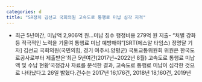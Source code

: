 ```yaml
---
categories: d
title: "SR정치 김선교 국회의원 고속도로 통행료 미납 심각 지적"
---
```

- 최근 5년여간, 미납액 2,906억 원&hellip;미납 징수 행정비용 279억 원 지출- “처벌 강화 등 적극적인 노력을 기울여 통행료 미납 예방해야”[SRT(에스알 타임스) 정명달 기자] 김선교 국회의원(국민의힘, 경기 여주시.양평군) 국토교통위원회 위원은 한국도로공사로부터 제출받은‘최근 5년여간(2017년~2022년 8월) 고속도로 통행료 미납액 및 수납 현황’국정감사 자료를 분석한 결과, 고속도로 통행료 미납이 심각한 것으로 나타났다고 26일 밝혔다.건수는 2017년 16,176건, 2018년 18,160건, 2019년